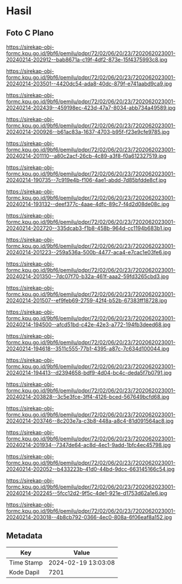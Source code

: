 # Hasil

## Foto C Plano

https://sirekap-obj-formc.kpu.go.id/9bf6/pemilu/pdpr/72/02/06/20/23/7202062023001-20240214-202912--bab8671a-c19f-4df2-873e-15f4375993c8.jpg

https://sirekap-obj-formc.kpu.go.id/9bf6/pemilu/pdpr/72/02/06/20/23/7202062023001-20240214-203501--4420dc54-ada8-40dc-879f-e741aabd9ca9.jpg

https://sirekap-obj-formc.kpu.go.id/9bf6/pemilu/pdpr/72/02/06/20/23/7202062023001-20240214-202439--459198ec-423d-47a7-8034-abb734a49589.jpg

https://sirekap-obj-formc.kpu.go.id/9bf6/pemilu/pdpr/72/02/06/20/23/7202062023001-20240214-200926--b61ac83a-1637-4703-b95f-f23e9cfe9785.jpg

https://sirekap-obj-formc.kpu.go.id/9bf6/pemilu/pdpr/72/02/06/20/23/7202062023001-20240214-201110--a80c2acf-26cb-4c89-a3f8-f0a612327519.jpg

https://sirekap-obj-formc.kpu.go.id/9bf6/pemilu/pdpr/72/02/06/20/23/7202062023001-20240214-190735--7c919e4b-f106-4ae1-abdd-7d85bfdde8cf.jpg

https://sirekap-obj-formc.kpu.go.id/9bf6/pemilu/pdpr/72/02/06/20/23/7202062023001-20240214-193132--deef377c-4aae-4dfc-89c7-f4d2d08de08c.jpg

https://sirekap-obj-formc.kpu.go.id/9bf6/pemilu/pdpr/72/02/06/20/23/7202062023001-20240214-202720--335dcab3-f1b8-458b-964d-cc1194b683b1.jpg

https://sirekap-obj-formc.kpu.go.id/9bf6/pemilu/pdpr/72/02/06/20/23/7202062023001-20240214-201223--259a536a-500b-4477-aca4-e7cac1e03fe6.jpg

https://sirekap-obj-formc.kpu.go.id/9bf6/pemilu/pdpr/72/02/06/20/23/7202062023001-20240214-201350--7dc07f70-b32a-461f-aaa2-59fd3265cbd3.jpg

https://sirekap-obj-formc.kpu.go.id/9bf6/pemilu/pdpr/72/02/06/20/23/7202062023001-20240214-201507--ef9feb69-2759-42f4-b52b-67383ff18728.jpg

https://sirekap-obj-formc.kpu.go.id/9bf6/pemilu/pdpr/72/02/06/20/23/7202062023001-20240214-194500--afcd51bd-c42e-42e3-a772-194fb3deed68.jpg

https://sirekap-obj-formc.kpu.go.id/9bf6/pemilu/pdpr/72/02/06/20/23/7202062023001-20240214-194618--3511c555-77b1-4395-a87c-7c634d100044.jpg

https://sirekap-obj-formc.kpu.go.id/9bf6/pemilu/pdpr/72/02/06/20/23/7202062023001-20240214-194413--d2394658-bdf9-4d04-bc4c-deda5f7b0791.jpg

https://sirekap-obj-formc.kpu.go.id/9bf6/pemilu/pdpr/72/02/06/20/23/7202062023001-20240214-203828--3c5e3fce-3ff4-4126-bced-567649bcfd68.jpg

https://sirekap-obj-formc.kpu.go.id/9bf6/pemilu/pdpr/72/02/06/20/23/7202062023001-20240214-203746--8c203e7a-c3b8-448a-a8c4-81d091564ac8.jpg

https://sirekap-obj-formc.kpu.go.id/9bf6/pemilu/pdpr/72/02/06/20/23/7202062023001-20240214-201934--7347de64-ac8d-4ec1-9add-1bfc4ec45798.jpg

https://sirekap-obj-formc.kpu.go.id/9bf6/pemilu/pdpr/72/02/06/20/23/7202062023001-20240214-202052--b433223b-41d0-44bd-9dcc-663145166c54.jpg

https://sirekap-obj-formc.kpu.go.id/9bf6/pemilu/pdpr/72/02/06/20/23/7202062023001-20240214-202245--5fcc12d2-9f5c-4de1-921e-d1753d62a1e6.jpg

https://sirekap-obj-formc.kpu.go.id/9bf6/pemilu/pdpr/72/02/06/20/23/7202062023001-20240214-203018--4b8cb792-0366-4ec0-808a-6f06eaf8a152.jpg


## Metadata

| Key        | Value               |
| ---------- | ------------------- |
| Time Stamp | 2024-02-19 13:03:08 |
| Kode Dapil | 7201                |



